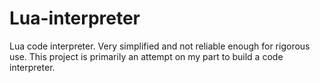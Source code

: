 # Lua-interpreter
Lua code interpreter. Very simplified and not reliable enough for rigorous use. This project is primarily an attempt on my part to build a code interpreter.
